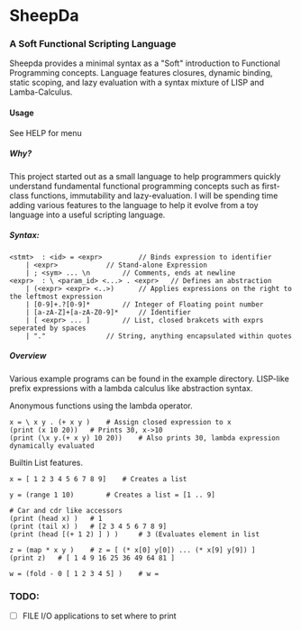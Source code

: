 # SheepDa
### A Soft Functional Scripting Language
Sheepda provides a minimal syntax as a "Soft" introduction to Functional Programming concepts.
Language features closures, dynamic binding, static scoping, and lazy evaluation with a syntax mixture of LISP and Lamba-Calculus. 

#### Usage
See HELP for menu

##### Why?
This project started out as a small language to help programmers quickly understand fundamental functional programming concepts such as first-class functions, immutability and lazy-evaluation. 
I will be spending time adding various features to the language to help it evolve from a toy language into a useful scripting language.

##### Syntax:
	<stmt>	: <id> = <expr>			// Binds expression to identifier
		| <expr>			// Stand-alone Expression
		| ; <sym> ... \n		// Comments, ends at newline
	<expr>	: \ <param_id> <...> . <expr>	// Defines an abstraction
		| (<expr> <expr> <..>)		// Applies expressions on the right to the leftmost expression
		| [0-9]+.?[0-9]*		// Integer of Floating point number 
		| [a-zA-Z]+[a-zA-Z0-9]*		// Identifier 
		| [ <expr> ... ]		// List, closed brakcets with exprs seperated by spaces
		| "."				// String, anything encapsulated within quotes

##### Overview
Various example programs can be found in the example directory. 
LISP-like prefix expressions with a lambda calculus like abstraction syntax.

Anonymous functions using the lambda operator.


	x = \ x y . (+ x y )	# Assign closed expression to x
	(print (x 10 20))	# Prints 30, x->10
	(print (\x y.(+ x y) 10 20))	# Also prints 30, lambda expression dynamically evaluated
	
Builtin List features.
	
	x = [ 1 2 3 4 5 6 7 8 9]	# Creates a list

	y = (range 1 10)		# Creates a list = [1 .. 9]
	
	# Car and cdr like accessors
	(print (head x) )	# 1
	(print (tail x) ) 	# [2 3 4 5 6 7 8 9]
	(print (head [(+ 1 2) ] ) ) 	# 3 (Evaluates element in list	

	z = (map * x y ) 	# z = [ (* x[0] y[0]) ... (* x[9] y[9]) ]
	(print z)	# [ 1 4 9 16 25 36 49 64 81 ]
	
	w = (fold - 0 [ 1 2 3 4 5] ) 	# w = 
	
		
	


### TODO:
- [ ] FILE I/O applications to set where to print

